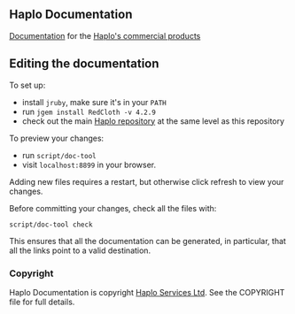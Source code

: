 ## Haplo Documentation

[Documentation](https://support.haplo.com) for the [Haplo's commercial products](https://www.haplo.com/products)

## Editing the documentation

To set up:

* install `jruby`, make sure it's in your `PATH`
* run `jgem install RedCloth -v 4.2.9`
* check out the main [Haplo repository](https://github.com/haplo-org/haplo) at the same level as this repository

To preview your changes:

* run `script/doc-tool`
* visit `localhost:8899` in your browser.

Adding new files requires a restart, but otherwise click refresh to view your changes.

Before committing your changes, check all the files with:

`script/doc-tool check`

This ensures that all the documentation can be generated, in particular, that all the links point to a valid destination.

### Copyright

Haplo Documentation is copyright [Haplo Services Ltd](https://www.haplo-services.com). See the COPYRIGHT file for full details.
